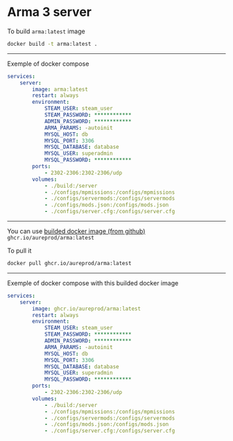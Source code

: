 # Arma 3 server

To build `arma:latest` image

```bash
docker build -t arma:latest .
```

---

Exemple of docker compose 

```yml
services:
    server:
        image: arma:latest
        restart: always
        environment:
            STEAM_USER: steam_user
            STEAM_PASSWORD: ************
            ADMIN_PASSWORD: ************
            ARMA_PARAMS: -autoinit
            MYSQL_HOST: db
            MYSQL_PORT: 3306
            MYSQL_DATABASE: database
            MYSQL_USER: superadmin
            MYSQL_PASSWORD: ************
        ports:
            - 2302-2306:2302-2306/udp
        volumes:
            - ./build:/server
            - ./configs/mpmissions:/configs/mpmissions
            - ./configs/servermods:/configs/servermods
            - ./configs/mods.json:/configs/mods.json
            - ./configs/server.cfg:/configs/server.cfg
```

----

You can use [builded docker image (from github)](https://github.com/AureProd/arma_3_server_docker/pkgs/container/arma) `ghcr.io/aureprod/arma:latest`

To pull it

```bash
docker pull ghcr.io/aureprod/arma:latest
```

---

Exemple of docker compose with this builded docker image

```yml
services:
    server:
        image: ghcr.io/aureprod/arma:latest
        restart: always
        environment:
            STEAM_USER: steam_user
            STEAM_PASSWORD: ************
            ADMIN_PASSWORD: ************
            ARMA_PARAMS: -autoinit
            MYSQL_HOST: db
            MYSQL_PORT: 3306
            MYSQL_DATABASE: database
            MYSQL_USER: superadmin
            MYSQL_PASSWORD: ************
        ports:
            - 2302-2306:2302-2306/udp
        volumes:
            - ./build:/server
            - ./configs/mpmissions:/configs/mpmissions
            - ./configs/servermods:/configs/servermods
            - ./configs/mods.json:/configs/mods.json
            - ./configs/server.cfg:/configs/server.cfg
```